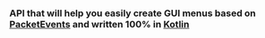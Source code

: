 ### API that will help you easily create GUI menus based on [PacketEvents](https://github.com/retrooper/packetevents) and written 100% in [Kotlin](https://kotlinlang.org/)